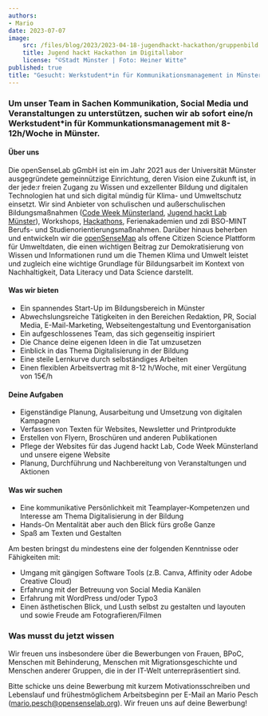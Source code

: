 ```yaml
---
authors:
- Mario
date: 2023-07-07
image:
    src: /files/blog/2023/2023-04-18-jugendhackt-hackathon/gruppenbild.jpeg
    title: Jugend hackt Hackathon im Digitallabor
    license: "©Stadt Münster | Foto: Heiner Witte"
published: true
title: "Gesucht: Werkstudent*in für Kommunikationsmanagement in Münster"
---
```

### Um unser Team in Sachen Kommunikation, Social Media und Veranstaltungen zu unterstützen, suchen wir ab sofort eine/n Werkstudent*in für Kommunkationsmanagement mit 8-12h/Woche in Münster.

#### Über uns
Die openSenseLab gGmbH ist ein im Jahr 2021 aus der Universität Münster ausgegründete gemeinnützige Einrichtung, deren Vision eine Zukunft ist, in der jede:r freien Zugang zu Wissen und exzellenter Bildung und digitalen Technologien hat und sich digital mündig für Klima- und Umweltschutz einsetzt. Wir sind Anbieter von schulischen und außerschulischen Bildungsmaßnahmen ([Code Week Münsterland](https://opensenselab.org/projekte/codeweek/), [Jugend hackt Lab Münster](https://opensenselab.org/projekte/jugendhackt/)), Workshops, [Hackathons](https://opensenselab.org/projekte/jugendhackt_hackathon/), Ferienakademien und zdi BSO-MINT Berufs- und Studienorientierungsmaßnahmen. Darüber hinaus beherben und entwickeln wir die [openSenseMap](https://opensensemap.org) als offene Citizen Science Plattform für Umweltdaten, die einen wichtigen Beitrag zur Demokratisierung von Wissen und Informationen rund um die Themen Klima und Umwelt leistet und zugleich eine wichtige Grundlage für Bildungsarbeit im Kontext von Nachhaltigkeit, Data Literacy und Data Science darstellt.

#### Was wir bieten
- Ein spannendes Start-Up im Bildungsbereich in Münster
- Abwechslungsreiche Tätigkeiten in den Bereichen Redaktion, PR, Social Media,  E-Mail-Marketing, Webseitengestaltung und Eventorganisation
- Ein aufgeschlossenes Team, das sich gegenseitig inspiriert
- Die Chance deine eigenen Ideen in die Tat umzusetzen
- Einblick in das Thema Digitalisierung in der Bildung
- Eine steile Lernkurve durch selbständiges Arbeiten
- Einen flexiblen Arbeitsvertrag mit 8-12 h/Woche, mit einer Vergütung von 15€/h

#### Deine Aufgaben
- Eigenständige Planung, Ausarbeitung und Umsetzung von digitalen Kampagnen
- Verfassen von Texten für Websites, Newsletter und Printprodukte
- Erstellen von Flyern, Broschüren und anderen Publikationen
- Pflege der Websites für das Jugend hackt Lab, Code Week Münsterland und unsere eigene Website
- Planung, Durchführung und Nachbereitung von Veranstaltungen und Aktionen

#### Was wir suchen

- Eine kommunikative Persönlichkeit mit Teamplayer-Kompetenzen und Interesse am Thema Digitalisierung in der Bildung 
- Hands-On Mentalität aber auch den Blick fürs große Ganze
- Spaß am Texten und Gestalten

Am besten bringst du mindestens eine der folgenden Kenntnisse oder Fähigkeiten mit:
- Umgang mit gängigen Software Tools (z.B. Canva, Affinity oder Adobe Creative Cloud)
- Erfahrung mit der Betreuung von Social Media Kanälen
- Erfahrung mit WordPress und/oder Typo3  
- Einen ästhetischen Blick, und Lusth selbst zu gestalten und layouten und sowie Freude am Fotografieren/Filmen 

### Was musst du jetzt wissen
Wir freuen uns insbesondere über die Bewerbungen von Frauen, BPoC, Menschen mit Behinderung, Menschen mit Migrationsgeschichte und Menschen anderer Gruppen, die in der IT-Welt unterrepräsentiert sind.

Bitte schicke uns deine Bewerbung mit kurzem Motivationsschreiben und Lebenslauf und frühestmöglichem Arbeitsbeginn per E-Mail an Mario Pesch (mario.pesch@opensenselab.org). Wir freuen uns auf deine Bewerbung!